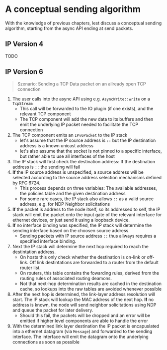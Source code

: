 # A conceptual sending algorithm

With the knowledge of previous chapters, lest discuss a conceptual sending algorithm,
starting from the async API ending at send packets.

## IP Version 4 

TODO

## IP Version 6

> Szenario:
> Sending a TCP Data packet on an allready open TCP connection

1) The user calls into the async API using e.g. `AsyncWrite::write` on a `TcpStream`
   - This call will be forwarded to the IO plugin (if one exists), and the relevant TCP component
   - The TCP component will add the new data to its buffers and then emit the underlying
     IP packet needed to facilitate the TCP connection
2) The TCP component emits an `IPv6Packet` to the IP stack
   - let's assume that the IP source address is `::` but the IP destination address is a known unicast address
   - let's also assume that the socket is not pinned to a specific interface, but rather able to use all interfaces
     of the host
3) The IP stack will first check the destination address: If the destination address is `::` the sending will fail
4) **If** the IP source address is unspecified, a source address will be selected according to the source
   address selection mechanisms defined by RFC 6724.
   - This process depends on three variables: The available addresses, the policies table and the given destination address
   - For some rare cases, the IP stack also allows `::` as a valid source address, e.g. for NDP Neighbor solicitations
5) **If** the packet is address to the node itself, so its addressed to self, the IP stack will emit the packet onto the input
   gate of the relevant interface for ethernet devices, or just send it using a loopback device.
6) **If** no interface binding was specified, the IP stack will determine the sending interface based on the choosen source
   address.
   - Sending packets with IP source address `::` thus allways requires a specified interface binding.
7) Next the IP stack will determine the next hop required to reach the destintation address.
   - On hosts this only check whether the destination is on-link or off-link. Off link destintations are forwarded to
     a router from the default router list.
   - On routers, this table contains the fowarding rules, derived from the routing rules of associated routing deamons.
   - Not that next-hop determination results are cached in the destination cache, so lookups into the raw tables are avoided
     whenever possible
8) After the next hop is determined, the link-layer address resolution will start. The IP stack will lookup the MAC address of
   the next hop. **If** no address is known, the node will send neighbor solicitations using NDP and queue the packet for later delivery.
   - Should this fail, the packets will be dropped and an error will be emitted if higher level components are able to handle the error
9) With the determined link layer destination the IP packet is encapuslated into a ethernet datagram (via `Message`) and forwarded to
   the sending interface. The interface will emit the datagram onto the underlying connections as soon as possible